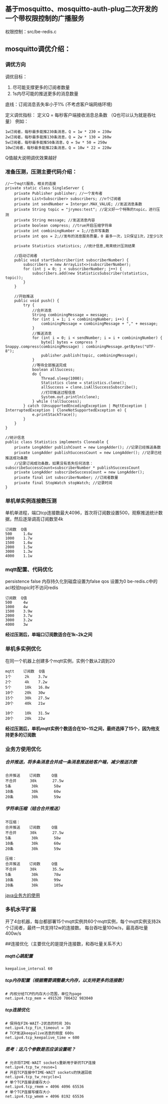## 基于mosquitto、mosquitto-auth-plug二次开发的一个带权限控制的广播服务

权限控制：src/be-redis.c


## mosquitto调优介绍：

### 调优方向

调优目标：
1. 尽可能支撑更多的订阅者数量
2. 1s内尽可能的推送更多的消息数量

底线：订阅消息丢失率小于1% (不考虑客户端网络环境)

定义调优指标：
定义Q = 每秒客户端接收消息总条数 （Q也可以认为就是吞吐量）
例如：
```
1w订阅者，每秒最多能推230条消息，Q = 1w * 230 = 230w  
2w订阅者，每秒最多能推130条消息，Q = 2w * 130 = 260w  
5w订阅者，每秒最多能推50条消息，Q = 5w * 50 = 250w 
10w订阅者，每秒最多能推22条消息，Q = 10w * 22 = 220w 
```
Q值越大说明调优效果越好

### 准备压测，压测主要代码介绍：
```
//一个mqtt服务，相关的连接
private static class SingleServer {
    private Publisher publisher; //一个发布者
    private List<Subscriber> subscribers; //n个订阅者
    private int sendNumber = Interger.MAX_VALUE; //发送消息条数
    private String topic = "jrymos:test"; //定义好一个特殊的topic，进行压测
    private String message; //发送消息内容
    private boolean compress; //true开启压缩字符串
    private int combiningNumber = 1;//合并写条数
    private int qos = 2;//发布的消息服务质量，0 最多一次，1只保证1次，2至少1次

    private Statistics statistics; //统计信息,用来统计压测结果

    //启动订阅者
    public void startSubscriber(int subscriberNumber) {
        subscribers = new ArrayList<>(subscriberNumber);
        for (int j = 0; j < subscriberNumber; j++) {
            subscribers.add(new StatisticsSubscriber(statistics, topic));
        }
    }

    //开始推送
    public void push() {
        try {
            //合并消息
            String combiningMessage = message;
            for (int i = 1; i < combiningNumber; i++) {
                combiningMessage = combiningMessage + "," + message;
            }
            //推送消息
            for (int i = 0; i < sendNumber; i = i + combiningNumber) {
                byte[] bytes = compress ? Snappy.compress(combiningMessage) : combiningMessage.getBytes("UTF-8");
                publisher.publish(topic, combiningMessage);
            }
            //等待全部推送完成
            boolean allSuccess;
            do {
                Thread.sleep(1000);
                Statistics clone = statistics.clone();
                allSuccess = clone.isAllSuccessSubscribe();
                //打印推送过程信息
                System.out.println(clone);
            } while (!allSuccess);
        } catch (UnsupportedEncodingException | MqttException | InterruptedException | CloneNotSupportedException e) {
            e.printStackTrace();
        }
    }
}

//统计信息
public class Statistics implements Cloneable {
    private LongAdder publishCount = new LongAdder(); //记录已经推送条数
    private LongAdder publishSuccessCount = new LongAdder(); //记录已经推送成功条数
    //记录订阅成功条数，如果没有丢失任何消息：subscribeSuccessCount=subscriberNumber * publishSuccessCount
    private LongAdder subscribeSuccessCount = new LongAdder(); 
    private final int subscriberNumber; //订阅者数量
    private final StopWatch stopWatch; //记录时间
}
```


### 单机单实例连接数压测
单机单进程，端口tcp连接数最大4096，首次将订阅数设置500，观察推送统计数据，然后逐渐调高订阅数至4k

```
订阅数  Q值
500     1.6w
1000    1.7w
1500    1.6w
2000    1.5w
3000    1.3w
4000    1.1w
```

### mqtt配置、代码优化
persistence false 内存持久化到磁盘设置为false
qos 设置为0
be-redis.c中的acl校验topic时不访问redis

```
订阅数  Q值
500     4w
1000    4w
1500    3.9w
2000    3.7w
3000    3.2w
4000    3w
```

**经过压测后，单端口订阅数适合在1k~2k之间**

### 单机多实例优化

在同一个机器上创建多个mqtt实例，实例个数从2调到20

```
mqtt    订阅数  Q值
1个      2k    3.7w
2个      4k    7.2w
5个      10k   16.8w
10个     20k   30w
15个     30k   27.5w
20个     40k   21w

10个     10k   31.5w
20个     20k   22w
```

**经过压测后，单机mqtt实例个数适合在10~15之间，最终选择了15个，因为他支持更多的订阅数**


### 业务方使用优化
##### 合并推送，将多条消息合并成一条消息推送给客户端，减少推送次数

```
合并推送    订阅数     Q值
不合并      30k       27.5w
5条         30k       58w
10条        30k       60w
20条        30k       59w
```

##### 字符串压缩（结合合并推送）

```
不压缩：
合并推送    订阅数     Q值
不合并      30k       27.5w
5条         30k       58w
10条        30k       60w
20条        30k       59w

压缩：
合并推送    订阅数     Q值
不合并      30k       35.5w
5条         30k       78w
10条        30k       99w
20条        30k       105w
```

[java业务方的使用](https://github.com/FightingIsLife/jrymos-broadcast)


### 多机水平扩展
开了4台机器，每台都部署15个mqtt实例共60个mqtt实例，每个mqtt实例支持2k个订阅者，最终一共支持12w的连接数。
每台吞吐量100w/s，最高吞吐量400w/s


##连接优化（主要优化的是提升连接数，和吞吐量关系不大）

##### mqtt心跳配置
`keepalive_interval 60`

##### tcp内存配置（根据需要调整最大内存，以支持更多的连接数）

```
# 内核分给TCP的内存大小范围，单位为page
net.ipv4.tcp_mem = 491520 786432 983040
```

##### tcp连接优化 
```
# 保持在FIN-WAIT-2状态的时间 30s
net.ipv4.tcp_fin_timeout = 30
# TCP发送keepalive消息的频度 600s
net.ipv4.tcp_keepalive_time = 600
```

##### 思考：这几个参数是否应该设置呢？
```
# 允许将TIME-WAIT sockets重新用于新的TCP连接
net.ipv4.tcp_tw_reuse=1
# 开启TCP连接中TIME-WAIT sockets的快速回收
net.ipv4.tcp_tw_recycle=1
# 单个TCP连接读缓存大小
net.ipv4.tcp_rmem = 4096 4096 65536
# 单个TCP连接写缓存大小
net.ipv4.tcp_wmem = 4096 8192 65536
```